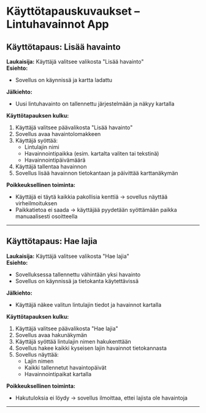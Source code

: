 # Käyttötapauskuvaukset – Lintuhavainnot App

## Käyttötapaus: Lisää havainto
 
**Laukaisija:** Käyttäjä valitsee valikosta "Lisää havainto"  
**Esiehto:**   
- Sovellus on käynnissä ja kartta ladattu  

**Jälkiehto:**  
- Uusi lintuhavainto on tallennettu järjestelmään ja näkyy kartalla  

**Käyttötapauksen kulku:**  
1. Käyttäjä valitsee päävalikosta "Lisää havainto"  
2. Sovellus avaa havaintolomakkeen  
3. Käyttäjä syöttää:
   - Lintulajin nimi
   - Havainnointipaikka (esim. kartalta valiten tai tekstinä)
   - Havainnointipäivämäärä  
4. Käyttäjä tallentaa havainnon  
5. Sovellus lisää havainnon tietokantaan ja päivittää karttanäkymän  

**Poikkeuksellinen toiminta:**  
- Käyttäjä ei täytä kaikkia pakollisia kenttiä → sovellus näyttää virheilmoituksen  
- Paikkatietoa ei saada → käyttäjää pyydetään syöttämään paikka manuaalisesti osoitteella 

---

## Käyttötapaus: Hae lajia

**Laukaisija:** Käyttäjä valitsee valikosta "Hae lajia"  
**Esiehto:**  
- Sovelluksessa tallennettu vähintään yksi havainto  
- Sovellus on käynnissä ja tietokanta käytettävissä  

**Jälkiehto:**  
- Käyttäjä näkee valitun lintulajin tiedot ja havainnot kartalla  

**Käyttötapauksen kulku:**  
1. Käyttäjä valitsee päävalikosta "Hae lajia"  
2. Sovellus avaa hakunäkymän  
3. Käyttäjä syöttää lintulajin nimen hakukenttään  
4. Sovellus hakee kaikki kyseisen lajin havainnot tietokannasta  
5. Sovellus näyttää:
   - Lajin nimen
   - Kaikki tallennetut havaintopäivät
   - Havainnointipaikat kartalla  

**Poikkeuksellinen toiminta:**  
- Hakutuloksia ei löydy → sovellus ilmoittaa, ettei lajista ole havaintoja  

---